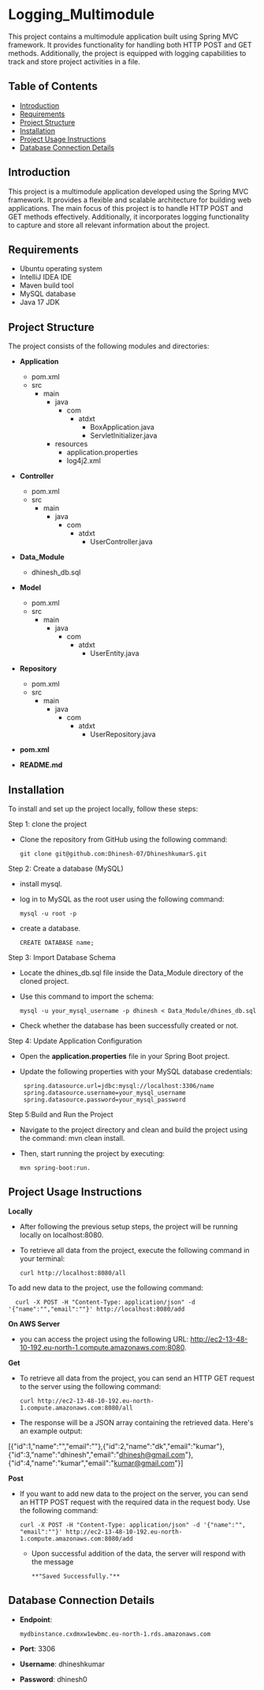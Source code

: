 # Logging_Multimodule

This project contains a multimodule application built using Spring MVC framework. It provides functionality for handling both HTTP POST and GET methods. Additionally, the project is equipped with logging capabilities to track and store project activities in a file.

## Table of Contents

- [Introduction](#introduction)
- [Requirements](#requirements)
- [Project Structure](#project-structure)
- [Installation](#installation)
- [Project Usage Instructions](#project-usage-instructions)
- [Database Connection Details](#database-connection-details)


## Introduction

This project is a multimodule application developed using the Spring MVC framework. It provides a flexible and scalable architecture for building web applications. The main focus of this project is to handle HTTP POST and GET methods effectively. Additionally, it incorporates logging functionality to capture and store all relevant information about the project.

## Requirements

- Ubuntu operating system
- IntelliJ IDEA IDE
- Maven build tool
- MySQL database
- Java 17 JDK


## Project Structure


The project consists of the following modules and directories:

- **Application**
    - pom.xml
    - src
        - main
            - java
                - com
                    - atdxt
                        - BoxApplication.java
                        - ServletInitializer.java
            - resources
                - application.properties
                - log4j2.xml

- **Controller**
    - pom.xml
    - src
        - main
            - java
                - com
                    - atdxt
                        - UserController.java

- **Data_Module**
    - dhinesh_db.sql

- **Model**
    - pom.xml
    - src
        - main
            - java
                - com
                    - atdxt
                        - UserEntity.java

- **Repository**
    - pom.xml
    - src
        - main
            - java
                - com
                    - atdxt
                        - UserRepository.java

- **pom.xml**
- **README.md**

## Installation

To install and set up the project locally, follow these steps:



Step 1: clone the project
- Clone the repository from GitHub using the following command:

      git clone git@github.com:Dhinesh-07/DhineshkumarS.git

Step 2: Create a database (MySQL)
- install mysql.
- log in to MySQL as the root user using the following command:

      mysql -u root -p
- create a database.

      CREATE DATABASE name;

Step 3: Import Database Schema
- Locate the dhines_db.sql file inside the Data_Module directory of the cloned project.
- Use this command to import the schema:

      mysql -u your_mysql_username -p dhinesh < Data_Module/dhines_db.sql
- Check whether the database has been successfully created or not.

Step 4: Update Application Configuration

- Open the **application.properties** file in your Spring Boot project.
- Update the following properties with your MySQL database credentials:

       spring.datasource.url=jdbc:mysql://localhost:3306/name
       spring.datasource.username=your_mysql_username
       spring.datasource.password=your_mysql_password

Step 5:Build and Run the Project
- Navigate to the project directory and clean and build the project using the command: mvn clean install.
- Then, start running the project by executing:

      mvn spring-boot:run.


## Project Usage Instructions

**Locally**

- After following the previous setup steps, the project will be running locally on localhost:8080.
- To retrieve all data from the project, execute the following command in your terminal:

      curl http://localhost:8080/all

To add new data to the project, use the following command:

      curl -X POST -H "Content-Type: application/json" -d '{"name":"","email":""}' http://localhost:8080/add



**On AWS Server**
- you can access the project using the following URL: http://ec2-13-48-10-192.eu-north-1.compute.amazonaws.com:8080.


**Get**

- To retrieve all data from the project, you can send an HTTP GET request to the server using the following command:

      curl http://ec2-13-48-10-192.eu-north-1.compute.amazonaws.com:8080/all

- The response will be a JSON array containing the retrieved data. Here's an example output:

[{"id":1,"name":"","email":""},{"id":2,"name":"dk","email":"kumar"},{"id":3,"name":"dhinesh","email":"dhinesh@gmail.com"},{"id":4,"name":"kumar","email":"kumar@gmail.com"}]


**Post**

- If you want to add new data to the project on the server, you can send an HTTP POST request with the required data in the request body. Use the following command:

      curl -X POST -H "Content-Type: application/json" -d '{"name":"", "email":""}' http://ec2-13-48-10-192.eu-north-1.compute.amazonaws.com:8080/add

  - Upon successful addition of the data, the server will respond with the message
             
        **"Saved Successfully."**

## Database Connection Details

- **Endpoint**:                            
                  
      mydbinstance.cxdmxw1ewbmc.eu-north-1.rds.amazonaws.com

- **Port**: 3306
- **Username**: dhineshkumar
- **Password**: dhinesh0

